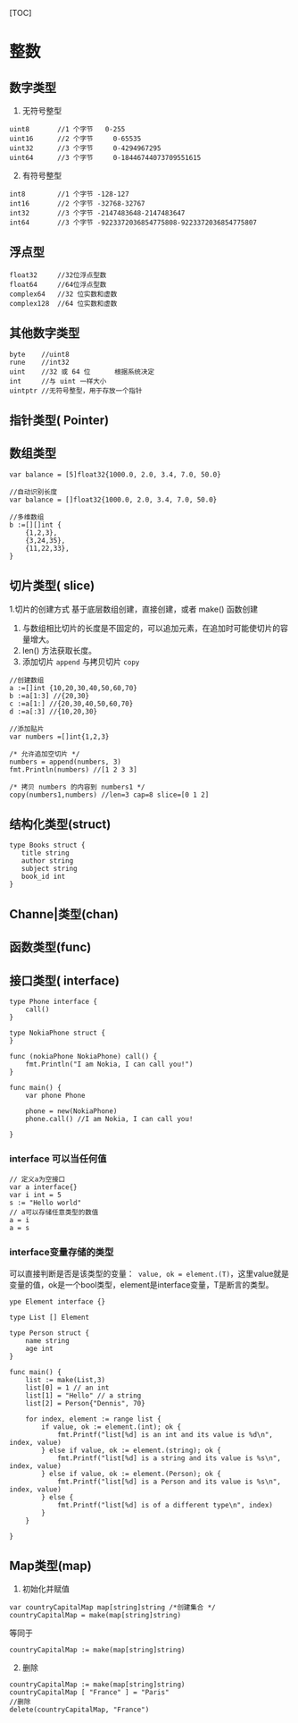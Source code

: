 
[TOC]

# 整数
## 数字类型
1. 无符号整型
```
uint8   	//1 个字节   0-255
uint16 		//2 个字节 	0-65535
uint32		//3 个字节 	0-4294967295
uint64		//3 个字节 	0-18446744073709551615
```
2. 有符号整型
```
int8   		//1 个字节	-128-127
int16 		//2 个字节	-32768-32767 
int32		//3 个字节	-2147483648-2147483647 
int64		//3 个字节	-9223372036854775808-9223372036854775807 
```
## 浮点型
```
float32		//32位浮点型数
float64		//64位浮点型数
complex64	//32 位实数和虚数
complex128	//64 位实数和虚数
```
## 其他数字类型
```
byte	//uint8
rune	//int32
uint	//32 或 64 位		 根据系统决定
int		//与 uint 一样大小
uintptr	//无符号整型，用于存放一个指针
```

## 指针类型( Pointer)

## 数组类型
>
```
var balance = [5]float32{1000.0, 2.0, 3.4, 7.0, 50.0}

//自动识别长度
var balance = []float32{1000.0, 2.0, 3.4, 7.0, 50.0} 

//多维数组
b :=[][]int {
    {1,2,3},
    {3,24,35},
    {11,22,33},
}
```

## 切片类型( slice)
1.切片的创建方式 基于底层数组创建，直接创建，或者 make() 函数创建
1.  与数组相比切片的长度是不固定的，可以追加元素，在追加时可能使切片的容量增大。
1. len() 方法获取长度。
3. 添加切片 `append` 与拷贝切片 `copy`
```
//创建数组
a :=[]int {10,20,30,40,50,60,70}
b :=a[1:3] //{20,30}
c :=a[1:] //{20,30,40,50,60,70}
d :=a[:3] //{10,20,30}

//添加贴片
var numbers =[]int{1,2,3}

/* 允许追加空切片 */
numbers = append(numbers, 3)
fmt.Println(numbers) //[1 2 3 3]

/* 拷贝 numbers 的内容到 numbers1 */
copy(numbers1,numbers) //len=3 cap=8 slice=[0 1 2]
```

## 结构化类型(struct)
```
type Books struct {
   title string
   author string
   subject string
   book_id int
}

```
## Channe|类型(chan)


## 函数类型(func)
## 接口类型( interface)
```
type Phone interface {
	call()
}

type NokiaPhone struct {
}

func (nokiaPhone NokiaPhone) call() {
	fmt.Println("I am Nokia, I can call you!")
}

func main() {
	var phone Phone

	phone = new(NokiaPhone)
	phone.call() //I am Nokia, I can call you!

}
```
### interface 可以当任何值
```
// 定义a为空接口
var a interface{}
var i int = 5
s := "Hello world"
// a可以存储任意类型的数值
a = i
a = s
```


### interface变量存储的类型
可以直接判断是否是该类型的变量：` value, ok = element.(T)`，这里value就是变量的值，ok是一个bool类型，element是interface变量，T是断言的类型。
```
ype Element interface {}

type List [] Element

type Person struct {
	name string
	age int
}

func main() {
	list := make(List,3)
	list[0] = 1 // an int
	list[1] = "Hello" // a string
	list[2] = Person{"Dennis", 70}

	for index, element := range list {
		if value, ok := element.(int); ok {
			fmt.Printf("list[%d] is an int and its value is %d\n", index, value)
		} else if value, ok := element.(string); ok {
			fmt.Printf("list[%d] is a string and its value is %s\n", index, value)
		} else if value, ok := element.(Person); ok {
			fmt.Printf("list[%d] is a Person and its value is %s\n", index, value)
		} else {
			fmt.Printf("list[%d] is of a different type\n", index)
		}
	}

}
```


## Map类型(map)
1.  初始化并赋值
```
var countryCapitalMap map[string]string /*创建集合 */
countryCapitalMap = make(map[string]string)
```
等同于
```
countryCapitalMap := make(map[string]string)
```
2. 删除
```
countryCapitalMap := make(map[string]string)
countryCapitalMap [ "France" ] = "Paris"
//删除
delete(countryCapitalMap, "France")
```